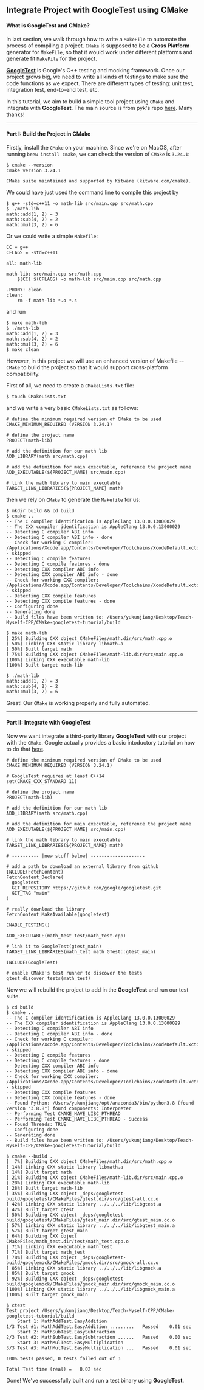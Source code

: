 ## Integrate Project with GoogleTest using CMake

#### What is GoogleTest and CMake?

In last section, we walk through how to write a `MakeFile` to automate the process of compiling a project. `CMake` is supposed to be a **Cross Platform** generator for `MakeFile`, so that it would work under different platforms and generate fit `MakeFile` for the project.

[**GoogleTest**](https://google.github.io/googletest) is Google's C++ testing and mocking framework. Once our project grows big, we need to write all kinds of testings to make sure the code functions as we expect. There are different types of testing: unit test, integration test, end-to-end test, etc.

In this tutorial, we aim to build a simple tool project using `CMake` and integrate with **GoogleTest**. The main source is from pyk's repo [here](https://github.com/pyk/cmake-tutorial). Many thanks!

---

#### Part I: Build the Project in CMake

Firstly, install the `CMake` on your machine. Since we're on MacOS, after running `brew install cmake`, we can check the version of `CMake` is `3.24.1`:

```console
$ cmake --version
cmake version 3.24.1

CMake suite maintained and supported by Kitware (kitware.com/cmake).
```

We could have just used the command line to compile this project by

```console
$ g++ -std=c++11 -o math-lib src/main.cpp src/math.cpp
$ ./math-lib
math::add(1, 2) = 3
math::sub(4, 2) = 2
math::mul(3, 2) = 6
```

Or we could write a simple `Makefile`:

```console
CC = g++
CFLAGS = -std=c++11

all: math-lib

math-lib: src/main.cpp src/math.cpp
 	$(CC) $(CFLAGS) -o math-lib src/main.cpp src/math.cpp

.PHONY: clean
clean:
 	rm -f math-lib *.o *.s
```

and run

```console
$ make math-lib
$ ./math-lib
math::add(1, 2) = 3
math::sub(4, 2) = 2
math::mul(3, 2) = 6
$ make clean
```

However, in this project we will use an enhanced version of Makefile -- `CMake` to build the project so that it would support cross-platform compatibility.

First of all, we need to create a `CMakeLists.txt` file:

```console
$ touch CMakeLists.txt
```

and we write a very basic `CMakeLists.txt` as follows:

```console
# define the minimum required version of CMake to be used
CMAKE_MINIMUM_REQUIRED (VERSION 3.24.1)

# define the project name
PROJECT(math-lib)

# add the definition for our math lib
ADD_LIBRARY(math src/math.cpp)

# add the definition for main executable, reference the project name
ADD_EXECUTABLE(${PROJECT_NAME} src/main.cpp)

# link the math library to main executable
TARGET_LINK_LIBRARIES(${PROJECT_NAME} math)
```

then we rely on `CMake` to generate the `Makefile` for us:

```console
$ mkdir build && cd build
$ cmake ..
-- The C compiler identification is AppleClang 13.0.0.13000029
-- The CXX compiler identification is AppleClang 13.0.0.13000029
-- Detecting C compiler ABI info
-- Detecting C compiler ABI info - done
-- Check for working C compiler: /Applications/Xcode.app/Contents/Developer/Toolchains/XcodeDefault.xctoolchain/usr/bin/cc - skipped
-- Detecting C compile features
-- Detecting C compile features - done
-- Detecting CXX compiler ABI info
-- Detecting CXX compiler ABI info - done
-- Check for working CXX compiler: /Applications/Xcode.app/Contents/Developer/Toolchains/XcodeDefault.xctoolchain/usr/bin/c++ - skipped
-- Detecting CXX compile features
-- Detecting CXX compile features - done
-- Configuring done
-- Generating done
-- Build files have been written to: /Users/yukunjiang/Desktop/Teach-Myself-CPP/CMake-googletest-tutorial/build

$ make math-lib
[ 25%] Building CXX object CMakeFiles/math.dir/src/math.cpp.o
[ 50%] Linking CXX static library libmath.a
[ 50%] Built target math
[ 75%] Building CXX object CMakeFiles/math-lib.dir/src/main.cpp.o
[100%] Linking CXX executable math-lib
[100%] Built target math-lib

$ ./math-lib
math::add(1, 2) = 3
math::sub(4, 2) = 2
math::mul(3, 2) = 6
```
Great! Our `CMake` is working properly and fully automated.

---

#### Part II: Integrate with GoogleTest

Now we want integrate a third-party library **GoogleTest** with our project with the `CMake`. Google actually provides a basic intoductory tutorial on how to do that [here](https://google.github.io/googletest/quickstart-cmake.html).

```console
# define the minimum required version of CMake to be used
CMAKE_MINIMUM_REQUIRED (VERSION 3.24.1)

# GoogleTest requires at least C++14
set(CMAKE_CXX_STANDARD 11)

# define the project name
PROJECT(math-lib)

# add the definition for our math lib
ADD_LIBRARY(math src/math.cpp)

# add the definition for main executable, reference the project name
ADD_EXECUTABLE(${PROJECT_NAME} src/main.cpp)

# link the math library to main executable
TARGET_LINK_LIBRARIES(${PROJECT_NAME} math)

# ---------- |new stuff below| --------------------

# add a path to download an external library from github
INCLUDE(FetchContent)
FetchContent_Declare(
  googletest
  GIT_REPOSITORY https://github.com/google/googletest.git
  GIT_TAG "main"
)

# really download the library
FetchContent_MakeAvailable(googletest)

ENABLE_TESTING()

ADD_EXECUTABLE(math_test test/math_test.cpp)

# link it to GoogleTest(gtest_main)
TARGET_LINK_LIBRARIES(math_test math GTest::gtest_main)

INCLUDE(GoogleTest)

# enable CMake's test runner to discover the tests
gtest_discover_tests(math_test)
```

Now we will rebuild the project to add in the **GoogleTest** and run our test suite.

```console
$ cd build
$ cmake ..
-- The C compiler identification is AppleClang 13.0.0.13000029
-- The CXX compiler identification is AppleClang 13.0.0.13000029
-- Detecting C compiler ABI info
-- Detecting C compiler ABI info - done
-- Check for working C compiler: /Applications/Xcode.app/Contents/Developer/Toolchains/XcodeDefault.xctoolchain/usr/bin/cc - skipped
-- Detecting C compile features
-- Detecting C compile features - done
-- Detecting CXX compiler ABI info
-- Detecting CXX compiler ABI info - done
-- Check for working CXX compiler: /Applications/Xcode.app/Contents/Developer/Toolchains/XcodeDefault.xctoolchain/usr/bin/c++ - skipped
-- Detecting CXX compile features
-- Detecting CXX compile features - done
-- Found Python: /Users/yukunjiang/opt/anaconda3/bin/python3.8 (found version "3.8.8") found components: Interpreter 
-- Performing Test CMAKE_HAVE_LIBC_PTHREAD
-- Performing Test CMAKE_HAVE_LIBC_PTHREAD - Success
-- Found Threads: TRUE  
-- Configuring done
-- Generating done
-- Build files have been written to: /Users/yukunjiang/Desktop/Teach-Myself-CPP/CMake-googletest-tutorial/build

$ cmake --build .
[  7%] Building CXX object CMakeFiles/math.dir/src/math.cpp.o
[ 14%] Linking CXX static library libmath.a
[ 14%] Built target math
[ 21%] Building CXX object CMakeFiles/math-lib.dir/src/main.cpp.o
[ 28%] Linking CXX executable math-lib
[ 28%] Built target math-lib
[ 35%] Building CXX object _deps/googletest-build/googletest/CMakeFiles/gtest.dir/src/gtest-all.cc.o
[ 42%] Linking CXX static library ../../../lib/libgtest.a
[ 42%] Built target gtest
[ 50%] Building CXX object _deps/googletest-build/googletest/CMakeFiles/gtest_main.dir/src/gtest_main.cc.o
[ 57%] Linking CXX static library ../../../lib/libgtest_main.a
[ 57%] Built target gtest_main
[ 64%] Building CXX object CMakeFiles/math_test.dir/test/math_test.cpp.o
[ 71%] Linking CXX executable math_test
[ 71%] Built target math_test
[ 78%] Building CXX object _deps/googletest-build/googlemock/CMakeFiles/gmock.dir/src/gmock-all.cc.o
[ 85%] Linking CXX static library ../../../lib/libgmock.a
[ 85%] Built target gmock
[ 92%] Building CXX object _deps/googletest-build/googlemock/CMakeFiles/gmock_main.dir/src/gmock_main.cc.o
[100%] Linking CXX static library ../../../lib/libgmock_main.a
[100%] Built target gmock_main

$ ctest
Test project /Users/yukunjiang/Desktop/Teach-Myself-CPP/CMake-googletest-tutorial/build
    Start 1: MathAddTest.EasyAddition
1/3 Test #1: MathAddTest.EasyAddition .........   Passed    0.01 sec
    Start 2: MathSubTest.EasySubtraction
2/3 Test #2: MathSubTest.EasySubtraction ......   Passed    0.00 sec
    Start 3: MathMulTest.EasyMultiplication
3/3 Test #3: MathMulTest.EasyMultiplication ...   Passed    0.01 sec

100% tests passed, 0 tests failed out of 3

Total Test time (real) =   0.02 sec
```

Done! We've successfully built and run a test binary using **GoogleTest**.